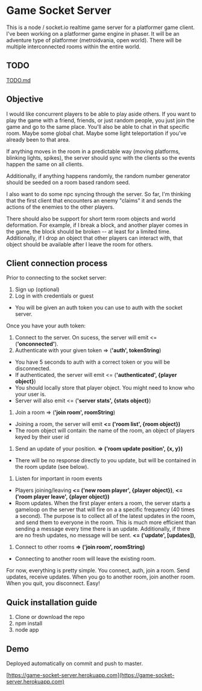 # Game Socket Server

This is a node / socket.io realtime game server for a platformer game client. I've been working on a platformer game engine in phaser. It will be an adventure type of platformer (metroidvania, open world). There will be multiple interconnected rooms within the entire world. 

## TODO

[TODO.md](TODO.md)

## Objective

I would like concurrent players to be able to play aside others. If you want to play the game with a friend, friends, or just random people, you just join the game and go to the same place. You'll also be able to chat in that specific room. Maybe some global chat. Maybe some light teleportation if you've already been to that area.

If anything moves in the room in a predictable way (moving platforms, blinking lights, spikes), the server should sync with the clients so the events happen the same on all clients.

Additionally, if anything happens randomly, the random number generator should be seeded on a room based random seed.

I also want to do some npc syncing through the server. So far, I'm thinking that the first client that encounters an enemy "claims" it and sends the actions of the enemies to the other players. 

There should also be support for short term room objects and world deformation. For example, if I break a block, and another player comes in the game, the block should be broken -- at least for a limited time. Additionally, if I drop an object that other players can interact with, that object should be available after I leave the room for others. 

## Client connection process

Prior to connecting to the socket server:

1. Sign up (optional)
1. Log in with credentials or guest
  * You will be given an auth token you can use to auth with the socket server.
 
Once you have your auth token:

1. Connect to the server. 
On sucess, the server will emit <= (**'onconnected'**).
1. Authenticate with your given token => (**'auth', tokenString**)
  * You have 5 seconds to auth with a correct token or you will be disconnected.
  * If authenticated, the server will emit <= (**'authenticated', {player object}**)
  * You should locally store that player object. You might need to know who your user is.
  * Server will also emit <= (**'server stats', {stats object}**)
1. Join a room => (**'join room', roomString**)
  * Joining a room, the server will emit **<= ('room list', {room object})**
  * The room object will contain: the name of the room, an object of players keyed by their user id
1. Send an update of your position. **=> ('room update position', {x, y})**
  * There will be no response directly to you update, but will be contained in the room update (see below).
1. Listen for important in room events
  * Players joining/leaving **<= ('new room player', {player object})**, **<= ('room player leave', {player object})**
  * Room updates. When the first player enters a room, the server starts a gameloop on the server that will fire on a a specific frequency (40 times a second). The purpose is to collect all of the latest updates in the room, and send them to everyone in the room. This is much more efficient than sending a message every time there is an update. Additionally, if there are no fresh updates, no message will be sent.  **<= ('update', [updates])**,
1. Connect to other rooms **=> ('join room', roomString)**
  * Connecting to another room will leave the existing room.
 
For now, everything is pretty simple. You connect, auth, join a room. Send updates, receive updates. When you go to another room, join another room. When you quit, you disconnect. Easy!

## Quick installation guide

  1. Clone or download the repo
  2. npm install
  3. node app

## Demo
Deployed automatically on commit and push to master.

[https://game-socket-server.herokuapp.com](https://game-socket-server.herokuapp.com)
